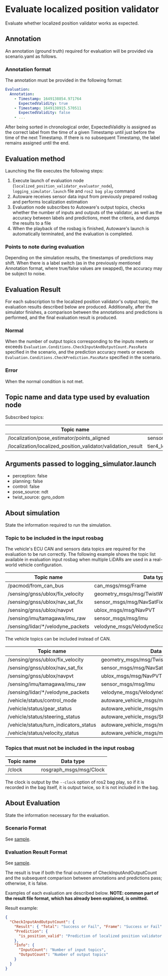 # Evaluate localized position validator

Evaluate whether localized position validator works as expected.

## Annotation

An annotation (ground truth) required for evaluation will be provided via scenario.yaml as follows.

### Annotation format

The annotation must be provided in the following format:

```yaml
Evaluation:
  Annotation:
    - Timestamp: 1649138854.971764
      ExpectedValidity: true
    - Timestamp: 1649138915.570511
      ExpectedValidity: false
    - ...
```

After being sorted in chronological order, ExpectedValidity is assigned as the correct label from the time of a given Timestamp until just before the time of the next Timestamp.
If there is no subsequent Timestamp, the label remains assigned until the end.

## Evaluation method

Launching the file executes the following steps:

1. Execute launch of evaluation node (`localized_position_validator_evaluator_node`), `logging_simulator.launch` file and `ros2 bag play` command
2. Autoware receives sensor data input from previously prepared rosbag and performs localization estimation
3. Evaluation node subscribes to Autoware's output topics, checks whether the number of inputs and outputs of the validator, as well as the accuracy between labels and predictions, meet the criteria, and dumps the results to a file
4. When the playback of the rosbag is finished, Autoware's launch is automatically terminated, and the evaluation is completed.

### Points to note during evaluation

Depending on the simulation results, the timestamps of predictions may shift.
When there is a label switch (as in the previously mentioned Annotation format, where true/false values are swapped), the accuracy may be subject to noise.

## Evaluation Result

For each subscription to the localized position validator's output topic, the evaluation results described below are produced.
Additionally, after the simulator finishes, a comparison between the annotations and predictions is performed, and the final evaluation result is produced.

### Normal

When the number of output topics corresponding to the inputs meets or exceeds `Evaluation.Conditions.CheckInputAndOutputCount.PassRate` specified in the scenario, and the prediction accuracy meets or exceeds `Evaluation.Conditions.CheckPrediction.PassRate` specified in the scenario.

### Error

When the normal condition is not met.

## Topic name and data type used by evaluation node

Subscribed topics:

| Topic name                                                   | Data type                                                          |
| ------------------------------------------------------------ | ------------------------------------------------------------------ |
| /localization/pose_estimator/points_aligned                  | sensor_msgs::msg::PointCloud2                                      |
| /localization/localized_position_validator/validation_result | tier4_localization_msgs::msg::LocalizedPositionValidatorPrediction |

## Arguments passed to logging_simulator.launch

- perception: false
- planning: false
- control: false
- pose_source: ndt
- twist_source: gyro_odom

## About simulation

State the information required to run the simulation.

### Topic to be included in the input rosbag

The vehicle's ECU CAN and sensors data topics are required for the evaluation to be run correctly.
The following example shows the topic list available in evaluation input rosbag when multiple LiDARs are used in a real-world vehicle configuration.

| Topic name                         | Data type                                    |
| ---------------------------------- | -------------------------------------------- |
| /pacmod/from_can_bus               | can_msgs/msg/Frame                           |
| /sensing/gnss/ublox/fix_velocity   | geometry_msgs/msg/TwistWithCovarianceStamped |
| /sensing/gnss/ublox/nav_sat_fix    | sensor_msgs/msg/NavSatFix                    |
| /sensing/gnss/ublox/navpvt         | ublox_msgs/msg/NavPVT                        |
| /sensing/imu/tamagawa/imu_raw      | sensor_msgs/msg/Imu                          |
| /sensing/lidar/\*/velodyne_packets | velodyne_msgs/VelodyneScan                   |

The vehicle topics can be included instead of CAN.

| Topic name                             | Data type                                      |
| -------------------------------------- | ---------------------------------------------- |
| /sensing/gnss/ublox/fix_velocity       | geometry_msgs/msg/TwistWithCovarianceStamped   |
| /sensing/gnss/ublox/nav_sat_fix        | sensor_msgs/msg/NavSatFix                      |
| /sensing/gnss/ublox/navpvt             | ublox_msgs/msg/NavPVT                          |
| /sensing/imu/tamagawa/imu_raw          | sensor_msgs/msg/Imu                            |
| /sensing/lidar/\*/velodyne_packets     | velodyne_msgs/VelodyneScan                     |
| /vehicle/status/control_mode           | autoware_vehicle_msgs/msg/ControlModeReport    |
| /vehicle/status/gear_status            | autoware_vehicle_msgs/msg/GearReport           |
| /vehicle/status/steering_status        | autoware_vehicle_msgs/SteeringReport           |
| /vehicle/status/turn_indicators_status | autoware_vehicle_msgs/msg/TurnIndicatorsReport |
| /vehicle/status/velocity_status        | autoware_vehicle_msgs/msg/VelocityReport       |

### Topics that must not be included in the input rosbag

| Topic name | Data type               |
| ---------- | ----------------------- |
| /clock     | rosgraph_msgs/msg/Clock |

The clock is output by the `--clock` option of ros2 bag play, so if it is recorded in the bag itself, it is output twice, so it is not included in the bag.

## About Evaluation

State the information necessary for the evaluation.

### Scenario Format

See [sample](https://github.com/tier4/driving_log_replayer_v2/blob/develop/sample/localized_position_validator/scenario.yaml).

### Evaluation Result Format

See [sample](https://github.com/tier4/driving_log_replayer_v2/blob/develop/sample/localized_position_validator/result.json).

The result is true if both the final outcome of CheckInputAndOutputCount and the subsequent comparison between annotations and predictions pass; otherwise, it is false.

Examples of each evaluation are described below.
**NOTE: common part of the result file format, which has already been explained, is omitted.**

Result example:

```json
{
  "CheckInputAndOutputCount": {
    "Result": { "Total": "Success or Fail", "Frame": "Success or Fail" },
    "Prediction": {
      "is_position_valid": "Prediction of localized position validator (true / false)"
    },
    "Info": {
      "InputCount": "Number of input topics",
      "OutputCount": "Number of output topics"
    }
  }
}
```
